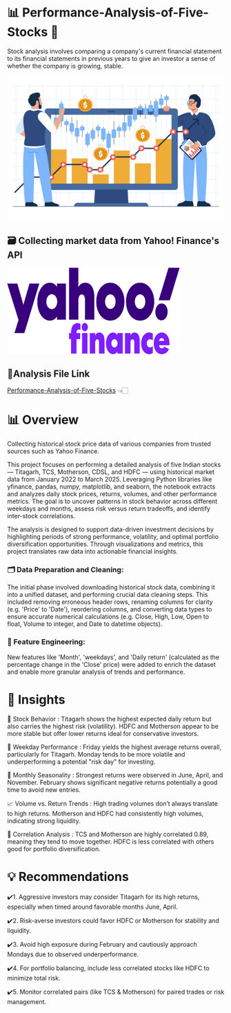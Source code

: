 # 📊 Performance-Analysis-of-Five-Stocks 🔎
Stock analysis involves comparing a company's current financial statement to its financial statements in previous years to give an investor a sense of whether the company is growing, stable.


<img src="Image/6240060.jpg" width=1000>

## 🗃 Collecting market data from Yahoo! Finance's API
<img src="Image/Yahoo!_Finance_logo_2021.png" alt="logo" width="400" height="200"/>

## 📁Analysis File Link

[Performance-Analysis-of-Five-Stocks](https://github.com/Devesh1745/Performance-Analysis-of-Five-Stocks)  👈🏻

# 📊 Overview
Collecting historical stock price data of various companies from trusted sources such as Yahoo Finance.

This project focuses on performing a detailed analysis of five Indian stocks — Titagarh, TCS, Motherson, CDSL, and HDFC — using historical market data from January 2022 to March 2025. Leveraging Python libraries like yfinance, pandas, numpy, matplotlib, and seaborn, the notebook extracts and analyzes daily stock prices, returns, volumes, and other performance metrics. The goal is to uncover patterns in stock behavior across different weekdays and months, assess risk versus return tradeoffs, and identify inter-stock correlations.

The analysis is designed to support data-driven investment decisions by highlighting periods of strong performance, volatility, and optimal portfolio diversification opportunities. Through visualizations and metrics, this project translates raw data into actionable financial insights.

### 🗂 Data Preparation and Cleaning: 
The initial phase involved downloading historical stock data, combining it into a unified dataset, and performing crucial data cleaning steps. This included removing erroneous header rows, renaming columns for clarity (e.g. 'Price' to 'Date'), reordering columns, and converting data types to ensure accurate numerical calculations (e.g. Close, High, Low, Open to float, Volume to integer, and Date to datetime objects).

### 🔗 Feature Engineering:
New features like 'Month', 'weekdays', and 'Daily return' (calculated as the percentage change in the 'Close' price) were added to enrich the dataset and enable more granular analysis of trends and performance.


# 📌 Insights
🧪 Stock Behavior :
Titagarh shows the highest expected daily return but also carries the highest risk (volatility).
HDFC and Motherson appear to be more stable but offer lower returns ideal for conservative investors.

📅 Weekday Performance :
Friday yields the highest average returns overall, particularly for Titagarh.
Monday tends to be more volatile and underperforming a potential "risk day" for investing.

📆 Monthly Seasonality :
Strongest returns were observed in June, April, and November.
February shows significant negative returns potentially a good time to avoid new entries.

📈 Volume vs. Return Trends :
High trading volumes don’t always translate to high returns.
Motherson and HDFC had consistently high volumes, indicating strong liquidity.

🔁 Correlation Analysis :
TCS and Motherson are highly correlated 0.89, meaning they tend to move together.
HDFC is less correlated with others good for portfolio diversification.






# 💡 Recommendations
✔️1. Aggressive investors may consider Titagarh for its high returns, especially when timed around favorable months June, April.

✔️2. Risk-averse investors could favor HDFC or Motherson for stability and liquidity.

✔️3. Avoid high exposure during February and cautiously approach Mondays due to observed underperformance.

✔️4. For portfolio balancing, include less correlated stocks like HDFC to minimize total risk.

✔️5. Monitor correlated pairs (like TCS & Motherson) for paired trades or risk management.
